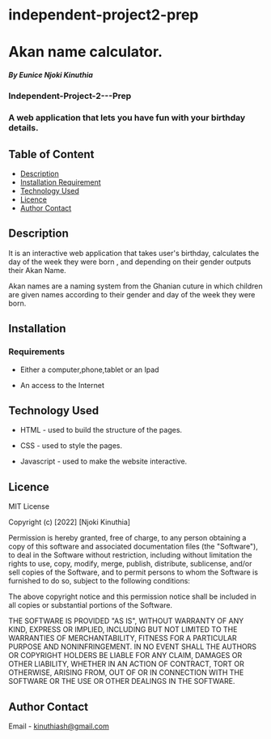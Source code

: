 # independent-project2-prep
# Akan name calculator.

##### By Eunice Njoki Kinuthia
### Independent-Project-2---Prep
### A web application that lets you have fun with your birthday details. 


## Table of Content

+ [Description](#description)
+ [Installation Requirement](#Installation)
+ [Technology Used](#technology-used)
+ [Licence](#licence)
+ [Author Contact](#author-contact)

## Description
<p>It is an interactive web application that takes user's birthday, calculates the day of the week they were born , and depending on their gender outputs their Akan Name.</p>
<p>Akan names are a naming system from the Ghanian cuture in which children are given names according to  their gender and day of the week they were born.</p>

## Installation

### Requirements

* Either a computer,phone,tablet or an Ipad

* An access to the Internet

## Technology Used
* HTML -  used to build the structure of the pages.

* CSS -  used to style the pages. 

* Javascript -  used to make the website interactive.

## Licence

MIT License

Copyright (c) [2022] [Njoki Kinuthia]

Permission is hereby granted, free of charge, to any person obtaining a copy
of this software and associated documentation files (the "Software"), to deal
in the Software without restriction, including without limitation the rights
to use, copy, modify, merge, publish, distribute, sublicense, and/or sell
copies of the Software, and to permit persons to whom the Software is
furnished to do so, subject to the following conditions:

The above copyright notice and this permission notice shall be included in all
copies or substantial portions of the Software.

THE SOFTWARE IS PROVIDED "AS IS", WITHOUT WARRANTY OF ANY KIND, EXPRESS OR
IMPLIED, INCLUDING BUT NOT LIMITED TO THE WARRANTIES OF MERCHANTABILITY,
FITNESS FOR A PARTICULAR PURPOSE AND NONINFRINGEMENT. IN NO EVENT SHALL THE
AUTHORS OR COPYRIGHT HOLDERS BE LIABLE FOR ANY CLAIM, DAMAGES OR OTHER
LIABILITY, WHETHER IN AN ACTION OF CONTRACT, TORT OR OTHERWISE, ARISING FROM,
OUT OF OR IN CONNECTION WITH THE SOFTWARE OR THE USE OR OTHER DEALINGS IN THE
SOFTWARE.


## Author Contact

Email - kinuthiash@gmail.com


